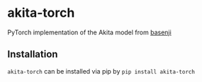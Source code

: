 # akita-torch

PyTorch implementation of the Akita model from [basenji](https://github.com/calico/basenji/tree/master/manuscripts/akita)

## Installation

`akita-torch` can be installed via pip by `pip install akita-torch`